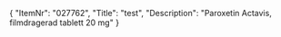 {
  "ItemNr": "027762",
  "Title": "test",
  "Description": "Paroxetin Actavis, filmdragerad tablett 20 mg"
}